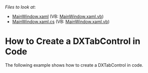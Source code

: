 <!-- default file list -->
*Files to look at*:

* [MainWindow.xaml](./CS/DXTabControl_CreatingManually/MainWindow.xaml) (VB: [MainWindow.xaml.vb](./VB/DXTabControl_CreatingManually/MainWindow.xaml.vb))
* [MainWindow.xaml.cs](./CS/DXTabControl_CreatingManually/MainWindow.xaml.cs) (VB: [MainWindow.xaml.vb](./VB/DXTabControl_CreatingManually/MainWindow.xaml.vb))
<!-- default file list end -->
# How to Create a DXTabControl in Code


<p>The following example shows how to create a DXTabControl in code.</p>

<br/>


